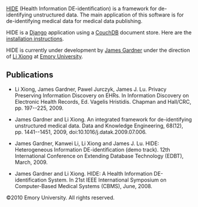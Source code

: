 [HIDE](http://www.mathcs.emory.edu/hide/) (Health Information DE-identification) is a framework for de-identifying unstructured data. The main application of this software is for de-identifying medical data for medical data publishing.

HIDE is a [Django](http://www.djangoproject.com/) application using a [CouchDB](http://couchdb.apache.org/) document store. Here are the [installation instructions](Installation.md).

HIDE is currently under development by [James Gardner](http://www.mathcs.emory.edu/~jgardn3) under the direction of [Li Xiong](http://www.mathcs.emory.edu/~lxiong/) at [Emory University](http://www.emory.edu).

## Publications ##
  * Li Xiong, James Gardner, Pawel Jurczyk, James J. Lu. Privacy Preserving Information Discovery on EHRs. In Information Discovery on Electronic Health Records, Ed. Vagelis Hristidis. Chapman and Hall/CRC, pp. 197--225, 2009.

  * James Gardner and Li Xiong. An integrated framework for de-identifying unstructured medical data. Data and Knowledge Engineering, 68(12), pp. 1441--1451, 2009, doi:10.1016/j.datak.2009.07.006.

  * James Gardner, Kanwei Li, Li Xiong and James J. Lu. HIDE: Heterogeneous Information DE-identification (demo track). 12th International Conference on Extending Database Technology (EDBT), March, 2009.

  * James Gardner and Li Xiong. HIDE: A Health Information DE-identification System. In 21st IEEE International Symposium on Computer-Based Medical Systems (CBMS), June, 2008.

©2010 Emory University. All rights reserved.